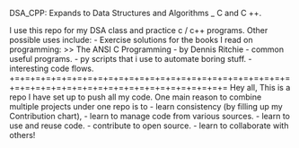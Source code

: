 DSA_CPP:
    Expands to Data Structures and Algorithms _ C and C ++.

I use this repo for my DSA class and practice c / c++ programs.
Other possible  uses include:
    - Exercise solutions for the books I read on programming:
        >> The ANSI C Programming - by Dennis Ritchie
    - common useful programs.
    - py scripts that i use to automate boring stuff.
    - interesting code flows.
+=+=+=+=+=+=+=+=+=+=+=+=+=+=+=+=+=+=+=+=+=+=+=+=+=+=+=+=+=+=+=+=+=+=+=+=+=+=+=+=+=+=+=+=+=+=+=+=
Hey all, This is a repo I have set up to push all my code.
One main reason to combine multiple projects under one repo is to
    - learn consistency (by filling up my Contribution chart),
    - learn to manage code from various sources.
    - learn to use and reuse code.
    - contribute to open source.
    - learn to collaborate with others!